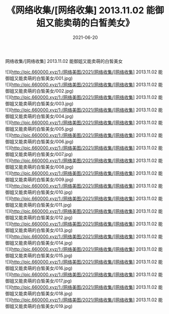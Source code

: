﻿---
layout: post
title:  《网络收集/[网络收集] 2013.11.02 能御姐又能卖萌的白皙美女》
date:   2021-06-20
img: http://pic.660000.xyz/1:/网络美图/2021/网络收集/[网络收集] 2013.11.02 能御姐又能卖萌的白皙美女/000.jpg
categories: [美女, 清纯, 唯美]
---

网络收集/[网络收集] 2013.11.02 能御姐又能卖萌的白皙美女

 ![](http://pic.660000.xyz/1:/网络美图/2021/网络收集/[网络收集] 2013.11.02 能御姐又能卖萌的白皙美女/001.jpg) <br>![](http://pic.660000.xyz/1:/网络美图/2021/网络收集/[网络收集] 2013.11.02 能御姐又能卖萌的白皙美女/002.jpg) <br>![](http://pic.660000.xyz/1:/网络美图/2021/网络收集/[网络收集] 2013.11.02 能御姐又能卖萌的白皙美女/003.jpg) <br>![](http://pic.660000.xyz/1:/网络美图/2021/网络收集/[网络收集] 2013.11.02 能御姐又能卖萌的白皙美女/004.jpg) <br>![](http://pic.660000.xyz/1:/网络美图/2021/网络收集/[网络收集] 2013.11.02 能御姐又能卖萌的白皙美女/005.jpg) <br>![](http://pic.660000.xyz/1:/网络美图/2021/网络收集/[网络收集] 2013.11.02 能御姐又能卖萌的白皙美女/006.jpg) <br>![](http://pic.660000.xyz/1:/网络美图/2021/网络收集/[网络收集] 2013.11.02 能御姐又能卖萌的白皙美女/007.jpg) <br>![](http://pic.660000.xyz/1:/网络美图/2021/网络收集/[网络收集] 2013.11.02 能御姐又能卖萌的白皙美女/008.jpg) <br>![](http://pic.660000.xyz/1:/网络美图/2021/网络收集/[网络收集] 2013.11.02 能御姐又能卖萌的白皙美女/009.jpg) <br>![](http://pic.660000.xyz/1:/网络美图/2021/网络收集/[网络收集] 2013.11.02 能御姐又能卖萌的白皙美女/010.jpg) <br>![](http://pic.660000.xyz/1:/网络美图/2021/网络收集/[网络收集] 2013.11.02 能御姐又能卖萌的白皙美女/011.jpg) <br>![](http://pic.660000.xyz/1:/网络美图/2021/网络收集/[网络收集] 2013.11.02 能御姐又能卖萌的白皙美女/012.jpg) <br>![](http://pic.660000.xyz/1:/网络美图/2021/网络收集/[网络收集] 2013.11.02 能御姐又能卖萌的白皙美女/013.jpg) <br>![](http://pic.660000.xyz/1:/网络美图/2021/网络收集/[网络收集] 2013.11.02 能御姐又能卖萌的白皙美女/014.jpg) <br>![](http://pic.660000.xyz/1:/网络美图/2021/网络收集/[网络收集] 2013.11.02 能御姐又能卖萌的白皙美女/015.jpg) <br>![](http://pic.660000.xyz/1:/网络美图/2021/网络收集/[网络收集] 2013.11.02 能御姐又能卖萌的白皙美女/016.jpg) <br>![](http://pic.660000.xyz/1:/网络美图/2021/网络收集/[网络收集] 2013.11.02 能御姐又能卖萌的白皙美女/017.jpg) <br>![](http://pic.660000.xyz/1:/网络美图/2021/网络收集/[网络收集] 2013.11.02 能御姐又能卖萌的白皙美女/018.jpg) <br>![](http://pic.660000.xyz/1:/网络美图/2021/网络收集/[网络收集] 2013.11.02 能御姐又能卖萌的白皙美女/019.jpg) <br>